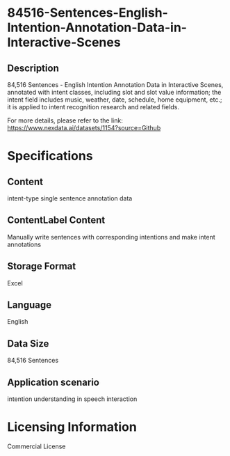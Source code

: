 # 84516-Sentences-English-Intention-Annotation-Data-in-Interactive-Scenes

## Description
84,516 Sentences - English Intention Annotation Data in Interactive Scenes, annotated with intent classes, including slot and slot value information; the intent field includes music, weather, date, schedule, home equipment, etc.; it is applied to intent recognition research and related fields.

For more details, please refer to the link: https://www.nexdata.ai/datasets/1154?source=Github


# Specifications
## Content
intent-type single sentence annotation data
## ContentLabel Content
Manually write sentences with corresponding intentions and make intent annotations
## Storage Format
Excel
## Language
English
## Data Size
84,516 Sentences
## Application scenario
intention understanding in speech interaction

# Licensing Information
Commercial License
